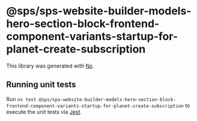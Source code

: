 # @sps/sps-website-builder-models-hero-section-block-frontend-component-variants-startup-for-planet-create-subscription

This library was generated with [Nx](https://nx.dev).

## Running unit tests

Run `nx test @sps/sps-website-builder-models-hero-section-block-frontend-component-variants-startup-for-planet-create-subscription` to execute the unit tests via [Jest](https://jestjs.io).
